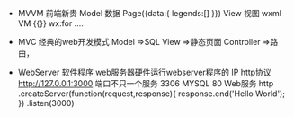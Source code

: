 - MVVM 前端新贵 
Model 数据 Page({data:{
    legends:[]
}})
View 视图
wxml
VM  {{}}  wx:for .... 

- MVC 经典的web开发模式
Model =>SQL
View  =>静态页面
Controller  =>路由，


- WebServer 软件程序
web服务器硬件运行webserver程序的
IP http协议 
http://127.0.0.1:3000
端口不只一个服务
3306 MYSQL 
80 Web服务
http
    .createServer(function(request,response){
        response.end('Hello World');
    })
    .listen(3000)